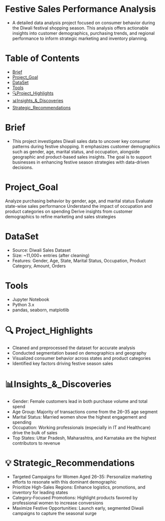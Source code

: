 # Festive Sales Performance Analysis
 * A detailed data analysis project focused on consumer behavior during the Diwali festival shopping season. This analysis offers actionable insights into customer demographics, purchasing trends, and regional performance to inform strategic marketing and inventory planning.

# Table of Contents

* [Brief](#Brief)
* [Project_Goal](#Project_Goal) 
* [DataSet](#DataSet)
* [Tools](#Tools)
* [🔍Project_Highlights](#🔍Project_Highlights)
* [📊Insights_&_Discoveries](#📊Insights_&_Discoveries)
* [Strategic_Recommendations](#Strategic_Recommendations)


# Brief
   * This project investigates Diwali sales data to uncover key consumer patterns during festive shopping. It emphasizes customer demographics such as gender, age, marital status, and occupation, alongside geographic and product-based sales insights. The goal is to support businesses in enhancing festive season strategies with data-driven decisions.

# Project_Goal

  Analyze purchasing behavior by gender, age, and marital status
  Evaluate state-wise sales performance
  Understand the impact of occupation and product categories on spending
  Derive insights from customer demographics to refine marketing and sales strategies

# DataSet

  * Source: Diwali Sales Dataset
  * Size: ~11,000+ entries (after cleaning)
  * Features: Gender, Age, State, Marital Status, Occupation, Product Category, Amount, Orders


#  Tools
* Jupyter Notebook
* Python 3.x
* pandas, seaborn, matplotlib


# 🔍 Project_Highlights
* Cleaned and preprocessed the dataset for accurate analysis
* Conducted segmentation based on demographics and geography
* Visualized consumer behavior across states and product categories
* Identified key factors driving festive season sales




# 📊Insights_&_Discoveries
* Gender: Female customers lead in both purchase volume and total spend
* Age Group: Majority of transactions come from the 26–35 age segment
* Marital Status: Married women show the highest engagement and spending
* Occupation: Working professionals (especially in IT and Healthcare) drive the bulk of sales
* Top States: Uttar Pradesh, Maharashtra, and Karnataka are the highest contributors to revenue




# 💡 Strategic_Recommendations
* Targeted Campaigns for Women Aged 26–35: Personalize marketing efforts to resonate with this dominant demographic
* Prioritize High-Sales Regions: Enhance logistics, promotions, and inventory for leading states
* Category-Focused Promotions: Highlight products favored by professional women to increase conversions
* Maximize Festive Opportunities: Launch early, segmented Diwali campaigns to capture the seasonal surge
